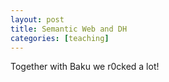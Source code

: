 ```yaml
---
layout: post
title: Semantic Web and DH
categories: [teaching]
---
```


Together with Baku we r0cked a lot!
